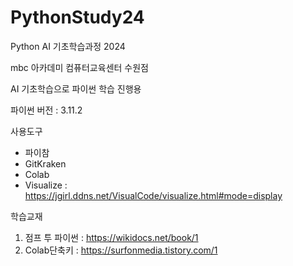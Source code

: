 # PythonStudy24
Python AI 기초학습과정 2024

mbc 아카데미 컴퓨터교육센터 수원점

AI 기초학습으로 파이썬 학습 진행용

파이썬 버전 : 3.11.2

사용도구
- 파이참
- GitKraken
- Colab
- Visualize : https://jgirl.ddns.net/VisualCode/visualize.html#mode=display

학습교재
1. 점프 투 파이썬 :  https://wikidocs.net/book/1
2. Colab단축키 : https://surfonmedia.tistory.com/1
